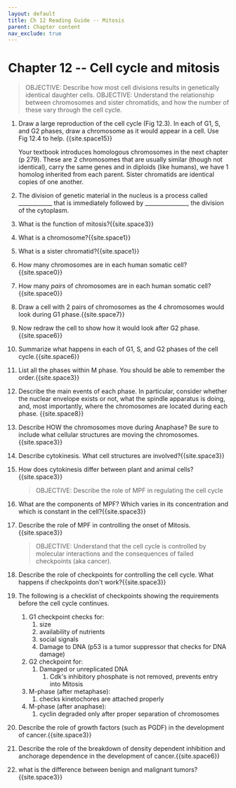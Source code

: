 ```yaml
---
layout: default
title: Ch 12 Reading Guide -- Mitosis
parent: Chapter content
nav_exclude: true
---
```


# Chapter 12 -- Cell cycle and mitosis

> OBJECTIVE: Describe how most cell divisions results in genetically identical daughter cells.
> OBJECTIVE: Understand the relationship between chromosomes and sister chromatids, and how the number of these vary through the cell cycle.

1. Draw a large reproduction of the cell cycle (Fig 12.3). In each of G1, S, and G2 phases, draw a chromosome as it would appear in a cell. Use Fig 12.4 to help. {{site.space15}}

    Your textbook introduces homologous chromosomes in the next chapter (p 279). These are 2 chromosomes that are usually similar (though not identical), carry the same genes and in diploids (like humans), we have 1 homolog inherited from each parent. Sister chromatids are identical copies of one another.

1. The division of genetic material in the nucleus is a process called \_\_\_\_\_\_\_\_\_\_\_\_ that is immediately followed by \_\_\_\_\_\_\_\_\_\_\_\_\_\_\_, the division of the cytoplasm.
2. What is the function of mitosis?{{site.space3}}
3. What is a chromosome?{{site.space1}}
4. What is a sister chromatid?{{site.space1}}
5. How many chromosomes are in each human somatic cell?{{site.space0}}
6. How many *pairs* of chromosomes are in each human somatic cell?{{site.space0}}
7. Draw a cell with 2 pairs of chromosomes as the 4 chromosomes would look during G1 phase.{{site.space7}}
8. Now redraw the cell to show how it would look after G2 phase.{{site.space6}}
9. Summarize what happens in each of G1, S, and G2 phases of the cell cycle.{{site.space6}}
10. List all the phases within M phase. You should be able to remember the order.{{site.space3}}
11. Describe the main events of each phase. In particular, consider whether the nuclear envelope exists or not, what the spindle apparatus is doing, and, most importantly, where the chromosomes are located during each phase. {{site.space8}}
12. Describe HOW the chromosomes move during Anaphase? Be sure to include what cellular structures are moving the chromosomes.{{site.space3}}
13. Describe cytokinesis. What cell structures are involved?{{site.space3}}
14. How does cytokinesis differ between plant and animal cells?{{site.space3}}

    > OBJECTIVE: Describe the role of MPF in regulating the cell cycle

1. What are the components of MPF? Which varies in its concentration and which is constant in the cell?{{site.space3}}
1. Describe the role of MPF in controlling the onset of Mitosis.{{site.space3}}

    > OBJECTIVE: Understand that the cell cycle is controlled by molecular interactions and the consequences of failed checkpoints (aka cancer).

1. Describe the role of checkpoints for controlling the cell cycle. What happens if checkpoints don't work?{{site.space3}}
2. The following is a checklist of checkpoints showing the requirements before the cell cycle continues.
    1. G1 checkpoint checks for:
         1. size
         1. availability of nutrients
         1. social signals
         1. Damage to DNA (p53 is a tumor suppressor that checks for DNA damage)
    2. G2 checkpoint for:
         1. Damaged or unreplicated DNA
             1. Cdk's inhibitory phosphate is not removed, prevents entry into Mitosis
    3. M-phase (after metaphase):
         1. checks kinetochores are attached properly
    4. M-phase (after anaphase):
         1. cyclin degraded only after proper separation of chromosomes
2. Describe the role of growth factors (such as PGDF) in the development of cancer.{{site.space3}}
3. Describe the role of the breakdown of density dependent inhibition and anchorage dependence in the development of cancer.{{site.space6}}
4. what is the difference between benign and malignant tumors?{{site.space3}}
